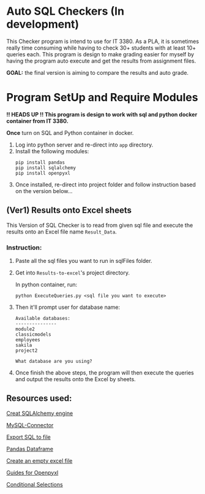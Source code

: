 # Auto SQL Checkers (In development)

This Checker program is intend to use for IT 3380. As a PLA, it is sometimes really time consuming while having to check 30+ students with at least 10+ queries each. This program is design to make grading easier for myself by having the program auto execute and get the results from assignment files.

**GOAL:** the final version is aiming to compare the results and auto grade.

# Program SetUp and Require Modules

**!! HEADS UP !! This program is design to work with sql and python docker container from IT 3380.**

**Once** turn on SQL and Python container in docker.

1. Log into python server and re-direct into `app` directory.
2. Install the following modules:
   ```
   pip install pandas
   pip install sqlalchemy
   pip install openpyxl
   ```
3. Once installed, re-direct into project folder and follow instruction based on the version below...

## **(Ver1) Results onto Excel sheets**

This Version of SQL Checker is to read from given sql file and execute the results onto an Excel file name `Result_Data`.

### **Instruction:**

1. Paste all the sql files you want to run in sqlFiles folder.

2. Get into `Results-to-excel`'s project directory.

   In python container, run:

   ```
   python ExecuteQueries.py <sql file you want to execute>
   ```

3. Then it'll prompt user for database name:

   ```
   Available databases:
   ---------------
   module2
   classicmodels
   employees
   sakila
   project2

   What database are you using?
   ```

4. Once finish the above steps, the program will then execute the queries and output the results onto the Excel by sheets.

## Resources used:

[Creat SQLAlchemy engine](https://hackersandslackers.com/python-database-management-sqlalchemy/#:~:text=Database%20Connection%20URIs)

[MySQL-Connector](https://docs.sqlalchemy.org/en/20/dialects/mysql.html#module-sqlalchemy.dialects.mysql.mysqlconnector)

[Export SQL to file](https://datatofish.com/export-sql-table-to-csv-python/)

[Pandas Dataframe](https://www.freecodecamp.org/news/connect-python-with-sql/#:~:text=Formatting%20Output%20into%20a%20pandas%20DataFrame)

[Create an empty excel file](https://www.tutorialspoint.com/How-to-create-an-empty-file-using-Python)

[Guides for Openpyxl](https://realpython.com/openpyxl-excel-spreadsheets-python/)

[Conditional Selections](https://youtu.be/SF4BNTOSC7s?t=178)
